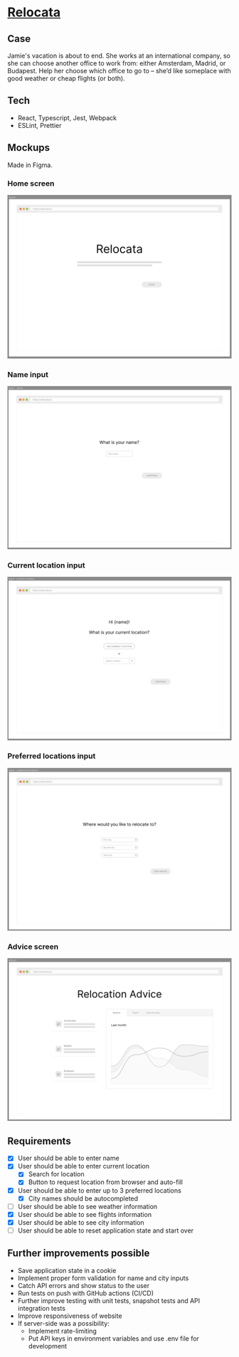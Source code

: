 # [Relocata](https://martijnrondeel.github.io/relocata/)

## Case

Jamie's vacation is about to end. She works at an international company, so she can choose another office to work from: either Amsterdam, Madrid, or Budapest. Help her choose which office to go to – she’d like someplace with good weather or cheap flights (or both).

## Tech

- React, Typescript, Jest, Webpack
- ESLint, Prettier

## Mockups

Made in Figma.

### Home screen
![alt text](./figma-home.png)

### Name input
![alt text](./figma-name.png)

### Current location input
![alt text](./figma-current.png)

### Preferred locations input
![alt text](./figma-preferred.png)

### Advice screen
![alt text](./figma-advice.png)

## Requirements

- [x] User should be able to enter name
- [x] User should be able to enter current location
  - [x] Search for location
  - [x] Button to request location from browser and auto-fill
- [x] User should be able to enter up to 3 preferred locations
  - [x] City names should be autocompleted
- [ ] User should be able to see weather information
- [x] User should be able to see flights information
- [x] User should be able to see city information
- [ ] User should be able to reset application state and start over

## Further improvements possible

- Save application state in a cookie
- Implement proper form validation for name and city inputs
- Catch API errors and show status to the user
- Run tests on push with GitHub actions (CI/CD)
- Further improve testing with unit tests, snapshot tests and API integration tests
- Improve responsiveness of website
- If server-side was a possibility:
  - Implement rate-limiting
  - Put API keys in environment variables and use .env file for development
